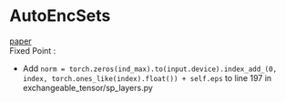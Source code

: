 # AutoEncSets  
[paper](https://arxiv.org/abs/1803.02879)  
Fixed Point : 
- Add `norm = torch.zeros(ind_max).to(input.device).index_add_(0, index, torch.ones_like(index).float()) + self.eps` to line 197 in exchangeable_tensor/sp_layers.py 
